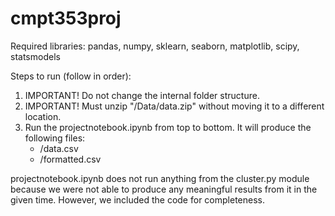 # cmpt353proj

Required libraries: pandas, numpy, sklearn, seaborn, matplotlib, scipy, statsmodels

Steps to run (follow in order):
1. IMPORTANT! Do not change the internal folder structure.
2. IMPORTANT! Must unzip "/Data/data.zip" without moving it to a different location.
3. Run the projectnotebook.ipynb from top to bottom. 
   It will produce the following files:
    - /data.csv
    - /formatted.csv

projectnotebook.ipynb does not run anything from the cluster.py module because we were
not able to produce any meaningful results from it in the given time. 
However, we included the code for completeness.
